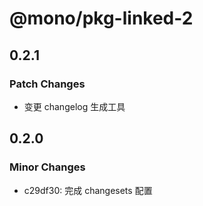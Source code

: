 # @mono/pkg-linked-2

## 0.2.1

### Patch Changes

- 变更 changelog 生成工具

## 0.2.0

### Minor Changes

- c29df30: 完成 changesets 配置
